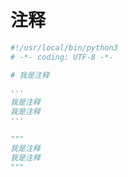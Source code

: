 # 注释

```python
#!/usr/local/bin/python3
# -*- coding: UTF-8 -*-

# 我是注释

'''
我是注释
我是注释
'''

"""
我是注释
我是注释
"""
```